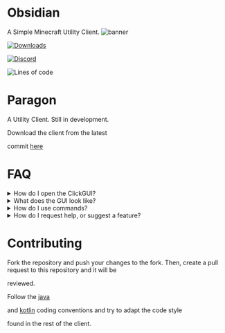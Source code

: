 # Obsidian
A Simple Minecraft Utility Client.
![banner](https://i.imgur.com/6Nf9rhj.png)

[![Downloads](https://img.shields.io/github/downloads/x1KTO/Obsidian/total?color=blueviolet&style=for-the-badge)](https://github.com/x1KTO/Obsidian/releases)

[![Discord](https://img.shields.io/discord/936976249300086854?color=blueviolet&label=Discord&logo=Discord&style=for-the-badge)](https://discord.gg/28JNQsXUzb)

![Lines of code](https://img.shields.io/tokei/lines/github/x1KTO/Obsidian?color=blueviolet&label=lines%20of%20code&style=for-the-badge)

# Paragon

A Utility Client. Still in development.

Download the client from the latest

commit [here](https://nightly.link/x1KTO/Obsidian/workflows/build/master/Obsidian-Build.zip)

# FAQ

<details>

  <summary> How do I open the ClickGUI? </summary>

> The default ClickGUI bind is `RSHIFT`

</details>

<details>

  <summary> What does the GUI look like? </summary>

  

  ![image](https://i.imgur.com/6Nf9rhj.png)

</details>

<details>

  <summary> How do I use commands? </summary>

> The command prefix is `$`, and you can run `$help` to get a list of all commands

</details>

<details>

  <summary> How do I request help, or suggest a feature? </summary>

> To join the discord server (click on the badge with the online members in the discord)

</details>

# Contributing

Fork the repository and push your changes to the fork. Then, create a pull request to this repository and it will be

reviewed.

Follow the [java](https://www.oracle.com/technetwork/java/codeconventions-150003.pdf)

and [kotlin](https://kotlinlang.org/docs/coding-conventions.html) coding conventions and try to adapt the code style

found in the rest of the client.
